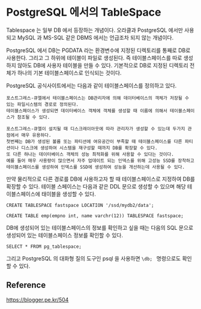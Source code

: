 # PostgreSQL 에서의 TableSpace

Tablespace 는 일부 DB 에서 등장하는 개념이다. 오라클과 PostgreSQL 에서만 사용되고 MySQL 과 MS-SQL 같은 DBMS 에서는 언급조차 되지 않는 개념이다.

PostgreSQL 에서 DB는 PGDATA 라는 환경변수에 지정된 디렉토리를 통째로 DB로 사용한다. 그리고 그 하위에 테이블이 파일로 생성된다. 
즉 테이블스페이스를 따로 생성하지 않아도 DB에 사용자 테이블을 만들 수 있다. 기본적으로 DB로 지정된 디렉토리 전체가 하나의 기본 테이블스페이스로 인식되는 것이다.

PostgreSQL 공식사이트에서는 다음과 같이 테이블스페이스를 정의하고 있다.

```
포스트그레스-큐엘에서 테이블스페이스는 DB관리자에 의해 데이터베이스의 객체가 저장될 수 있는 파일시스템의 경로로 정의된다. 
테이블스페이스가 생성되면 데이터베이스 객체에 객체를 생성할 때 이름에 의해서 테이블스페이스가 참조될 수 있다.

포스트그레스-큐엘이 설치될 때 디스크레이아웃에 따라 관리자가 생성할 수 있는데 두가지 관점에서 매우 유용하다. 
첫번째는 DB가 생성된 볼륨 또는 파티션에 여유공간이 부족할 때 테이블스페이스를 다른 파티션이나 디스크에 생성하여 시스템을 재구성할 때까지 DB를 확장할 수 있다. 
또 다른 하나는 데이터베이스 객체의 성능 최적화를 위해 사용할 수 있다는 것이다. 
예를 들어 매우 사용량이 많으면서 자주 업데이트 되는 인덱스를 위해 고성능 SSD를 장착하고테이블스페이스를 생성하여 인덱스를 SSD에 생성하여 성능을 개선하는데 사용될 수 있다.
```

만약 물리적으로 다른 경로를 DB에 사용하고자 할 때 테이블스페이스로 지정하여 DB를 확장할 수 있다. 테이블 스페이스는 다음과 같은 DDL 문으로 생성할 수 있으며 해당 테이블스페이스에 태이블을 생성할 수 있다.

```postgresql
CREATE TABLESPACE fastspace LOCATION '/ssd/mydb2/data';

CREATE TABLE emp(empno int, name varchr(12)) TABLESPACE fastspace;
```

DB에 생성되어 있는 테이블스페이스의 정보를 확인하고 싶을 때는 다음의 SQL 문으로 생성되어 있는 테이블스페이스 정보를 확인할 수 있다.

```postgresql
SELECT * FROM pg_tablespace;
```

그리고 PostgreSQL 의 대화형 질의 도구인 psql 을 사용하면 ```\db; ``` 명령으로도 확인할 수 있다.

## Reference

https://blogger.pe.kr/504